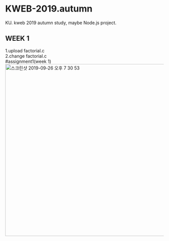 # KWEB-2019.autumn
KU. kweb 2019 autumn study, maybe Node.js project.

WEEK 1
--------
1.upload factorial.c<br>
2.change factorial.c<br>
#assignment1(week 1)
<img width="547" alt="스크린샷 2019-09-26 오후 7 30 53" src="https://user-images.githubusercontent.com/44959242/65681591-31651300-e094-11e9-87eb-afa6217a0b8d.png">
